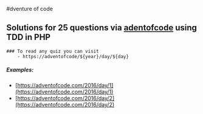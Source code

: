#dventure of code

## Solutions for 25 questions via [adentofcode](https://adventofcode.com) using TDD in PHP
	### To read any quiz you can visit 
		- https://adventofcode/${year}/day/${day}

##### Examples:
* [https://adventofcode.com/2016/day/1](https://adventofcode.com/2016/day/1)
* [https://adventofcode.com/2016/day/2](https://adventofcode.com/2016/day/2)
